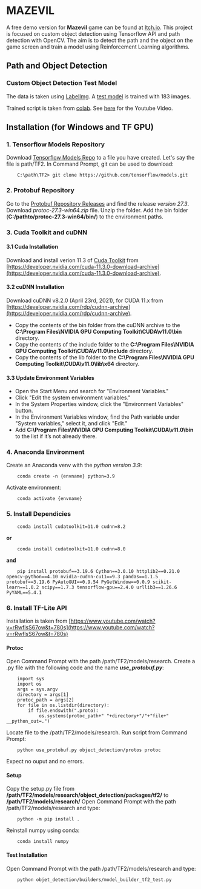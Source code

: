 # MAZEVIL

A free demo version for **Mazevil** game can be found at [Itch.io](https://splix.itch.io/mazevil).
This project is focused on custom object detection using Tensorflow API and path detection with OpenCV.
The aim is to detect the path and the object on the game screen and train a model using Reinforcement Learning algorithms.

## Path and Object Detection

### Custom Object Detection Test Model

The data is taken using [LabelImg](https://github.com/HumanSignal/labelImg).
A [test model](Model\test_model_001) is trained with 183 images.

Trained script is taken from [colab](https://colab.research.google.com/github/EdjeElectronics/TensorFlow-Lite-Object-Detection-on-Android-and-Raspberry-Pi/blob/master/Train_TFLite2_Object_Detction_Model.ipynb). See [here](https://www.youtube.com/watch?v=XZ7FYAMCc4M&t=311s) for the Youtube Video.

## Installation (for Windows and TF GPU)

### 1. Tensorflow Models Repository

Download [Tensorflow Models Repo](https://github.com/tensorflow/models.git) to a file you have created. Let's say the file is path/TF2.
In Command Prompt, git can be used to download: 
```
    C:\path\TF2> git clone https://github.com/tensorflow/models.git
```

### 2. Protobuf Repository

Go to the [Protobuf Repository Releases](https://github.com/protocolbuffers/protobuf/releases) and find the release *version 27.3*.
Download *protoc-27.3-win64.zip* file.
Unzip the folder.
Add the bin folder (**C:/pathto/protoc-27.3-win64/bin/**) to the environment paths.

### 3. Cuda Toolkit and cuDNN

#### 3.1 Cuda Installation

Download and install verion 11.3 of [Cuda Toolkit](https://developer.nvidia.com/cuda-11.3.0-download-archive) from [https://developer.nvidia.com/cuda-11.3.0-download-archive](https://developer.nvidia.com/cuda-11.3.0-download-archive).

#### 3.2 cuDNN Installation

Download cuDNN v8.2.0 (April 23rd, 2021), for CUDA 11.x from [https://developer.nvidia.com/rdp/cudnn-archive](https://developer.nvidia.com/rdp/cudnn-archive).

 - Copy the contents of the bin folder from the cuDNN archive to the **C:\Program Files\NVIDIA GPU Computing Toolkit\CUDA\v11.0\bin** directory.
 - Copy the contents of the include folder to the **C:\Program Files\NVIDIA GPU Computing Toolkit\CUDA\v11.0\include** directory.
 - Copy the contents of the lib folder to the **C:\Program Files\NVIDIA GPU Computing Toolkit\CUDA\v11.0\lib\x64** directory.

#### 3.3 Update Environment Variables

 - Open the Start Menu and search for "Environment Variables."
 - Click "Edit the system environment variables."
 - In the System Properties window, click the "Environment Variables" button.
 - In the Environment Variables window, find the Path variable under "System variables," select it, and click "Edit."
 - Add **C:\Program Files\NVIDIA GPU Computing Toolkit\CUDA\v11.0\bin** to the list if it’s not already there.

### 4. Anaconda Environment

Create an Anaconda venv with the *python version 3.9*:
```
    conda create -n {envname} python=3.9
```
Activate environment:
```
    conda activate {envname}
```

### 5. Install Dependicies

```
    conda install cudatoolkit=11.0 cudnn=8.2
```
**or**
```
    conda install cudatoolkit=11.0 cudnn=8.0
```
**and**
```
    pip install protobuf==3.19.6 Cython==3.0.10 httplib2==0.21.0 opencv-python==4.10 nvidia-cudnn-cu11==9.3 pandas==1.1.5 protobuf==3.19.6 PyAutoGUI==0.9.54 PyGetWindow==0.0.9 scikit-learn==1.0.2 scipy==1.7.3 tensorflow-gpu==2.4.0 urllib3==1.26.6 PyYAML==5.4.1
```

### 6. Install TF-Lite API

Installation is taken from [https://www.youtube.com/watch?v=rRwflsS67ow&t=780s](https://www.youtube.com/watch?v=rRwflsS67ow&t=780s)

#### Protoc

Open Command Prompt with the path /path/TF2/models/research.
Create a .py file with the following code and the name ***use_protobuf.py***:
```
    import sys
    import os
    args = sys.argv
    directory = args[1]
    protoc_path = args[2]
    for file in os.listdir(directory):
        if file.endswith(".proto):
            os.systems(protoc_path+" "+directory+"/"+"file+" __python_out=.")
```
Locate file to the /path/TF2/models/research.
Run script from Command Prompt:
```
    python use_protobuf.py object_detection/protos protoc
```
Expect no ouput and no errors.

#### Setup

Copy the setup.py file from **/path/TF2/models/research/object_detection/packages/tf2/** to **/path/TF2/models/research/**
Open Command Prompt with the path /path/TF2/models/research and type:
```
    python -m pip install .
```

Reinstall numpy using conda:
```
    conda install numpy
```

#### Test Installation
Open Command Prompt with the path /path/TF2/models/research and type:
```
    python objet_detection/builders/model_builder_tf2_test.py
```